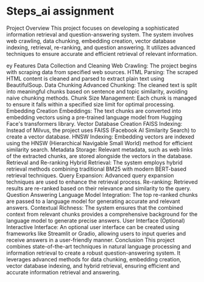 # Steps_ai assignment
Project Overview
This project focuses on developing a sophisticated information retrieval and question-answering system. The system involves web crawling, data chunking, embedding creation, vector database indexing, retrieval, re-ranking, and question answering. It utilizes advanced techniques to ensure accurate and efficient retrieval of relevant information.

ey Features
Data Collection and Cleaning
Web Crawling: The project begins with scraping data from specified web sources.
HTML Parsing: The scraped HTML content is cleaned and parsed to extract plain text using BeautifulSoup.
Data Chunking
Advanced Chunking: The cleaned text is split into meaningful chunks based on sentence and topic similarity, avoiding naive chunking methods.
Chunk Size Management: Each chunk is managed to ensure it falls within a specified size limit for optimal processing.
Embedding Creation
Embeddings: The text chunks are converted into embedding vectors using a pre-trained language model from Hugging Face's transformers library.
Vector Database Creation
FAISS Indexing: Instead of Milvus, the project uses FAISS (Facebook AI Similarity Search) to create a vector database.
HNSW Indexing: Embedding vectors are indexed using the HNSW (Hierarchical Navigable Small World) method for efficient similarity search.
Metadata Storage: Relevant metadata, such as web links of the extracted chunks, are stored alongside the vectors in the database.
Retrieval and Re-ranking
Hybrid Retrieval: The system employs hybrid retrieval methods combining traditional BM25 with modern BERT-based retrieval techniques.
Query Expansion: Advanced query expansion techniques are used to enhance the retrieval process.
Re-ranking: Retrieved results are re-ranked based on their relevance and similarity to the query.
Question Answering
Language Model Integration: The top re-ranked chunks are passed to a language model for generating accurate and relevant answers.
Contextual Richness: The system ensures that the combined context from relevant chunks provides a comprehensive background for the language model to generate precise answers.
User Interface (Optional)
Interactive Interface: An optional user interface can be created using frameworks like Streamlit or Gradio, allowing users to input queries and receive answers in a user-friendly manner.
Conclusion
This project combines state-of-the-art techniques in natural language processing and information retrieval to create a robust question-answering system. It leverages advanced methods for data chunking, embedding creation, vector database indexing, and hybrid retrieval, ensuring efficient and accurate information retrieval and answering.

